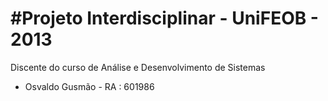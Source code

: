 #Projeto Interdisciplinar - UniFEOB - 2013
==========================================

Discente do curso de Análise e Desenvolvimento de Sistemas

* Osvaldo Gusmão - RA : 601986
